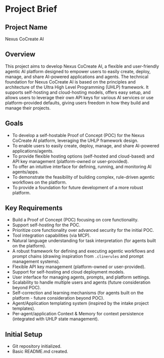 # Project Brief

## Project Name
Nexus CoCreate AI

## Overview
This project aims to develop Nexus CoCreate AI, a flexible and user-friendly agentic AI platform designed to empower users to easily create, deploy, manage, and share AI-powered applications and agents. The technical foundation for Nexus CoCreate AI is based on the principles and architecture of the Ultra High Level Programming (UHLP) framework. It supports self-hosting and cloud-hosting models, offers easy setup, and allows users to leverage their own API keys for various AI services or use platform-provided defaults, giving users freedom in how they build and manage their projects.

## Goals
- To develop a self-hostable Proof of Concept (POC) for the Nexus CoCreate AI platform, leveraging the UHLP framework design.
- To enable users to easily create, deploy, manage, and share AI-powered applications/agents.
- To provide flexible hosting options (self-hosted and cloud-based) and API key management (platform-owned or user-provided).
- To offer an intuitive interface for defining, running, and monitoring AI agents/apps.
- To demonstrate the feasibility of building complex, rule-driven agentic workflows on the platform.
- To provide a foundation for future development of a more robust platform.

## Key Requirements
- Build a Proof of Concept (POC) focusing on core functionality.
- Support self-hosting for the POC.
- Prioritize core functionality over advanced security for the initial POC.
- Tool integration capabilities (via MCP).
- Natural language understanding for task interpretation (for agents built on the platform).
- A robust framework for defining and executing agentic workflows and prompt chains (drawing inspiration from `.clinerules` and prompt management systems).
- Flexible API key management (platform-owned or user-provided).
- Support for self-hosting and cloud deployment models.
- User interface for managing agents, prompts, and platform settings.
- Scalability to handle multiple users and agents (future consideration beyond POC).
- Self-correction and learning mechanisms (for agents built on the platform - future consideration beyond POC).
- Agent/Application templating system (inspired by the intake project templates).
- Per-agent/application Context & Memory for context persistence (integrated with UHLP state management).

## Initial Setup
- Git repository initialized.
- Basic README.md created.
